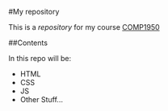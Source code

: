 #My repository

This is a *repository* for my course [COMP1950](http://thenet.ca)

##Contents

In this repo will be:

* HTML
* CSS
* JS
* Other Stuff...


